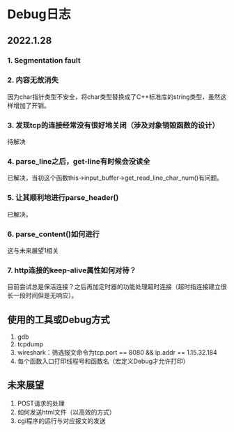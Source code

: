 # Debug日志
## 2022.1.28
### 1. Segmentation fault
### 2. 内容无故消失
因为char指针类型不安全，将char类型替换成了C++标准库的string类型，虽然这样增加了开销。
### 3. 发现tcp的连接经常没有很好地关闭（涉及对象销毁函数的设计）
待解决
### 4. parse_line之后，get-line有时候会没读全
已解决，当初这个函数this->input_buffer->get_read_line_char_num()有问题。
### 5. 让其顺利地进行parse_header()
已解决。
### 6. parse_content()如何进行
这与未来展望1相关
### 7. http连接的keep-alive属性如何对待？
目前尝试总是保活连接？之后再加定时器的功能处理超时连接（超时指连接建立很长一段时间但是无响应）。

## 使用的工具或Debug方式
1. gdb
2. tcpdump
3. wireshark：筛选报文命令为tcp.port == 8080 && ip.addr == 1.15.32.184
4. 每个函数入口打印线程号和函数名（宏定义Debug才允许打印）

## 未来展望
1. POST请求的处理
2. 如何发送html文件（以高效的方式）
3. cgi程序的运行与对应报文的发送
 
